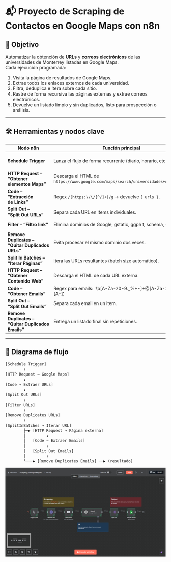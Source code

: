 # 📬 Proyecto de Scraping de Contactos en Google Maps con n8n

## 🎯 Objetivo
Automatizar la obtención de **URLs** y **correos electrónicos** de las universidades de Monterrey listadas en Google Maps.  
Cada ejecución programada:

1. Visita la página de resultados de Google Maps.  
2. Extrae todos los enlaces externos de cada universidad.  
3. Filtra, deduplica e itera sobre cada sitio.  
4. Rastre de forma recursiva las páginas externas y extrae correos electrónicos.  
5. Devuelve un listado limpio y sin duplicados, listo para prospección o análisis.

---

## 🛠️ Herramientas y nodos clave

| Nodo n8n | Función principal | Comentario |
|----------|------------------|------------|
| **Schedule Trigger** | Lanza el flujo de forma recurrente (diario, horario, etc.). | Ajusta el intervalo en la pestaña *Rule*. |
| **HTTP Request – “Obtener elementos Maps”** | Descarga el HTML de `https://www.google.com/maps/search/universidades+monterrey/`. | Método **GET**. |
| **Code – “Extracción de Links”** | Regex `/(https:\/\/[^/]+)/g` → devuelve `{ urls }`. | Aísla los dominios externos. |
| **Split Out – “Split Out URLs”** | Separa cada URL en items individuales. | Facilita la filtración. |
| **Filter – “Filtro link”** | Elimina dominios de Google, gstatic, ggph t, schema, example. | `operator: notRegex` |
| **Remove Duplicates – “Quitar Duplicados URLs”** | Evita procesar el mismo dominio dos veces. | |
| **Split In Batches – “Iterar Páginas”** | Itera las URLs resultantes (batch size automático). | |
| **HTTP Request – “Obtener Contenido Web”** | Descarga el HTML de cada URL externa. | Método **GET**, `{{$json.urls}}`. |
| **Code – “Obtener Emails”** | Regex para emails: `\b[A-Za-z0-9._%+-]+@[A-Za-z0-9.-]+\.[A-Z|a-z]{2,}\b` → `{ emails }`. | Agrupa todos los matches. |
| **Split Out – “Split Out Emails”** | Separa cada email en un item. | |
| **Remove Duplicates – “Quitar Duplicados Emails”** | Entrega un listado final sin repeticiones. | |

---

## 🔄 Diagrama de flujo

```plaintext
[Schedule Trigger]
        ↓
[HTTP Request → Google Maps]
        ↓
[Code → Extraer URLs]
        ↓
[Split Out URLs]
        ↓
[Filter URLs]
        ↓
[Remove Duplicates URLs]
        ↓
[SplitInBatches → Iterar URL]
        ├─▶ [HTTP Request → Página externa]
        │         ↓
        │   [Code → Extraer Emails]
        │         ↓
        │   [Split Out Emails]
        │         ↓
        └───▶ [Remove Duplicates Emails] ──▶ (resultado)

```
![Flujo Scraping n8n](https://github.com/MirandaCR/n8n/blob/main/Scraping%20Estrategias%20de%20Trading/Images/Flujo_n8n_Scraping.png?raw=true)
